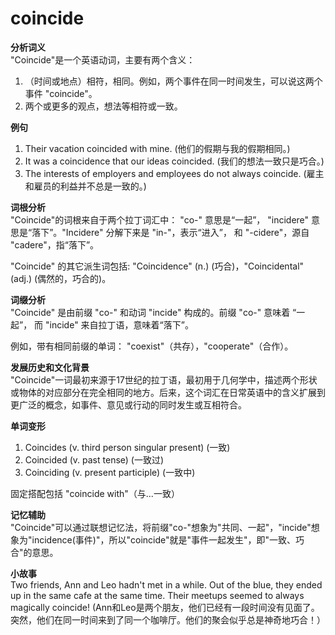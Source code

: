 # coincide

**分析词义**  
"Coincide"是一个英语动词，主要有两个含义：

  

1.  （时间或地点）相符，相同。例如，两个事件在同一时间发生，可以说这两个事件 "coincide"。
2.  两个或更多的观点，想法等相符或一致。

  

**例句**

  

1.  Their vacation coincided with mine. (他们的假期与我的假期相同。)
2.  It was a coincidence that our ideas coincided. (我们的想法一致只是巧合。)
3.  The interests of employers and employees do not always coincide. (雇主和雇员的利益并不总是一致的。)

  

**词根分析**  
"Coincide"的词根来自于两个拉丁词汇中： "co-" 意思是“一起”， "incidere" 意思是“落下”。"Incidere" 分解下来是 "in-"，表示“进入”， 和 "-cidere"，源自 "cadere"，指“落下”。

  

"Coincide" 的其它派生词包括: "Coincidence" (n.) (巧合)，"Coincidental" (adj.) (偶然的，巧合的)。

  

**词缀分析**  
"Coincide" 是由前缀 "co-" 和动词 "incide" 构成的。前缀 "co-" 意味着 “一起”， 而 "incide" 来自拉丁语，意味着“落下”。

  

例如，带有相同前缀的单词： "coexist"（共存），"cooperate"（合作）。

  

**发展历史和文化背景**  
"Coincide"一词最初来源于17世纪的拉丁语，最初用于几何学中，描述两个形状或物体的对应部分在完全相同的地方。后来，这个词汇在日常英语中的含义扩展到更广泛的概念，如事件、意见或行动的同时发生或互相符合。

  

**单词变形**

  

1.  Coincides (v. third person singular present) (一致)
2.  Coincided (v. past tense) (一致过)
3.  Coinciding (v. present participle) (一致中)

  

固定搭配包括 "coincide with"（与...一致）

  

**记忆辅助**  
"Coincide"可以通过联想记忆法，将前缀"co-"想象为"共同、一起"，"incide"想象为"incidence(事件)"，所以"coincide"就是"事件一起发生"，即"一致、巧合"的意思。

  

**小故事**  
Two friends, Ann and Leo hadn't met in a while. Out of the blue, they ended up in the same cafe at the same time. Their meetups seemed to always magically coincide! (Ann和Leo是两个朋友，他们已经有一段时间没有见面了。突然，他们在同一时间来到了同一个咖啡厅。他们的聚会似乎总是神奇地巧合！）
